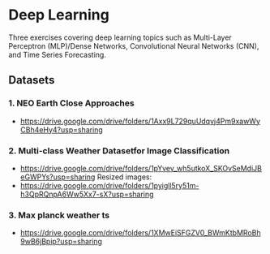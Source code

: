 # Deep Learning 
Three exercises covering deep learning topics such as Multi-Layer Perceptron (MLP)/Dense Networks, Convolutional Neural Networks (CNN), and Time Series Forecasting.

## Datasets

### 1. NEO Earth Close Approaches 
- https://drive.google.com/drive/folders/1Axx9L729quUdqvj4Pm9xawWyCBh4eHy4?usp=sharing

### 2. Multi-class Weather Datasetfor Image Classification
- https://drive.google.com/drive/folders/1pYvev_wh5utkoX_SKOvSeMdiJBeGWPYs?usp=sharing
Resized images: 
- https://drive.google.com/drive/folders/1pyigll5ry51m-h3QpRQnpA6Ww5Xx7-sX?usp=sharing


### 3. Max planck weather ts
- https://drive.google.com/drive/folders/1XMwEiSFGZV0_BWmKtbMRoBh9wB6jBpip?usp=sharing
